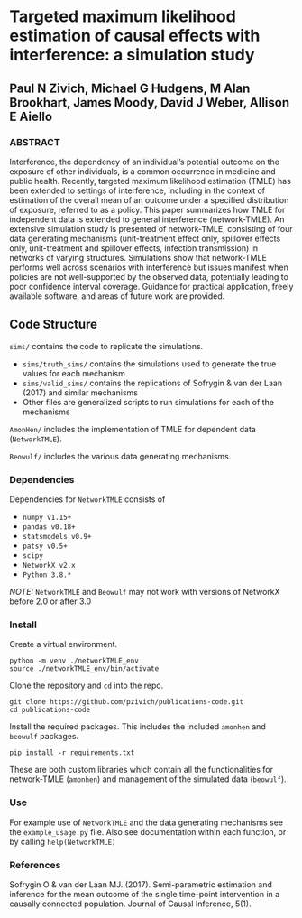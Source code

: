 # Targeted maximum likelihood estimation of causal effects with interference: a simulation study

## Paul N Zivich, Michael G Hudgens, M Alan Brookhart, James Moody, David J Weber, Allison E Aiello

### ABSTRACT

Interference, the dependency of an individual’s potential outcome on the exposure of other individuals, is a common
occurrence in medicine and public health. Recently, targeted maximum likelihood estimation (TMLE) has been extended to
settings of interference, including in the context of estimation of the overall mean of an outcome under a specified
distribution of exposure, referred to as a policy. This paper summarizes how TMLE for independent data is extended to
general interference (network-TMLE). An extensive simulation study is presented of network-TMLE, consisting of four
data generating mechanisms (unit-treatment effect only, spillover effects only, unit-treatment and spillover effects,
infection transmission) in networks of varying structures. Simulations show that network-TMLE performs well across
scenarios with interference but issues manifest when policies are not well-supported by the observed data, potentially
leading to poor confidence interval coverage. Guidance for practical application, freely available software, and areas
of future work are provided.

## Code Structure

`sims/` contains the code to replicate the simulations. 
- `sims/truth_sims/` contains the simulations used to generate the true values for each mechanism
- `sims/valid_sims/` contains the replications of Sofrygin & van der Laan (2017) and similar mechanisms
- Other files are generalized scripts to run simulations for each of the mechanisms

`AmonHen/` includes the implementation of TMLE for dependent data (`NetworkTMLE`).

`Beowulf/` includes the various data generating mechanisms. 

### Dependencies

Dependencies for `NetworkTMLE` consists of
- `numpy v1.15+`
- `pandas v0.18+`
- `statsmodels v0.9+`
- `patsy v0.5+`
- `scipy`
- `NetworkX v2.x`
- `Python 3.8.*`

*NOTE:* `NetworkTMLE` and `Beowulf` may not work with versions of NetworkX before 2.0 or after 3.0

### Install

Create a virtual environment.

```
python -m venv ./networkTMLE_env
source ./networkTMLE_env/bin/activate

```

Clone the repository and `cd` into the repo.
```
git clone https://github.com/pzivich/publications-code.git
cd publications-code

```

Install the required packages.  This includes the included `amonhen` and `beowulf` packages.
```
pip install -r requirements.txt
```

These are both custom libraries which contain all the functionalities for network-TMLE (`amonhen`)
and management of the simulated data (`beowulf`).

### Use

For example use of `NetworkTMLE` and the data generating mechanisms see the `example_usage.py` 
file. Also see documentation within each function, or by calling `help(NetworkTMLE)`

### References

Sofrygin O & van der Laan MJ. (2017). Semi-parametric estimation and inference for the mean outcome of
the single time-point intervention in a causally connected population. Journal of Causal Inference, 5(1).